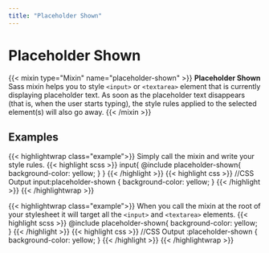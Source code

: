 ```yaml
---
title: "Placeholder Shown"
---
```


# Placeholder Shown

{{< mixin type="Mixin" name="placeholder-shown" >}}
**Placeholder Shown** Sass mixin helps you to style `<input>` or `<textarea>` element that is currently displaying placeholder text. 
As soon as the placeholder text disappears (that is, when the user starts typing), the style rules applied to the selected element(s) will also go away.
{{< /mixin >}}

## Examples

{{< highlightwrap class="example">}}
Simply call the mixin and write your style rules.
{{< highlight scss >}}
input{
  @include placeholder-shown{
    background-color: yellow;
  }
}
{{< /highlight >}}
{{< highlight css >}}
//CSS Output
input:placeholder-shown {
  background-color: yellow;
}
{{< /highlight >}}
{{< /highlightwrap >}}

{{< highlightwrap class="example">}}
When you call the mixin at the root of your stylesheet it will target all the `<input>` and `<textarea>` elements.
{{< highlight scss >}}
@include placeholder-shown{
  background-color: yellow;
}
{{< /highlight >}}
{{< highlight css >}}
//CSS Output
:placeholder-shown {
  background-color: yellow;
}
{{< /highlight >}}
{{< /highlightwrap >}}